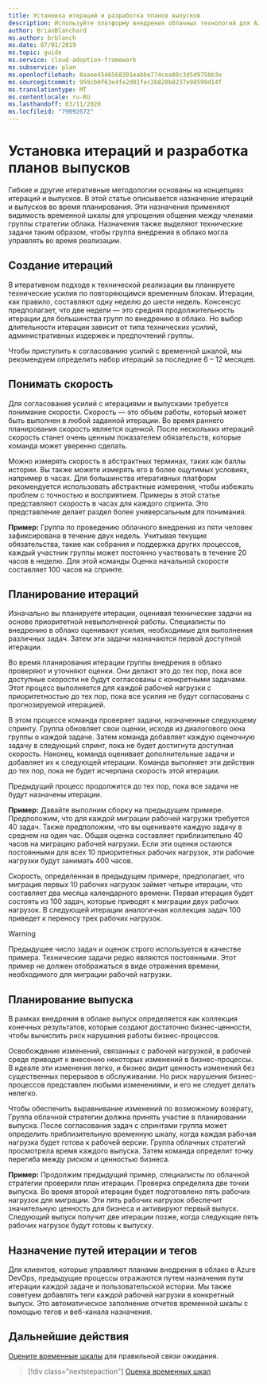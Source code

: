 ```yaml
---
title: Установка итераций и разработка планов выпусков
description: Используйте платформу внедрения облачных технологий для Azure, чтобы узнать, как определить итерации и планы выпуска для упрощения управления реализацией.
author: BrianBlanchard
ms.author: brblanch
ms.date: 07/01/2019
ms.topic: guide
ms.service: cloud-adoption-framework
ms.subservice: plan
ms.openlocfilehash: 8aaee4546568301eabbe774cea08c3d5d975bb3e
ms.sourcegitcommit: 959cb0f63e4fe2d01fec2b820b8237e98599d14f
ms.translationtype: MT
ms.contentlocale: ru-RU
ms.lasthandoff: 03/11/2020
ms.locfileid: "79092672"
---
```

# <a name="establish-iterations-and-release-plans"></a>Установка итераций и разработка планов выпусков

Гибкие и другие итеративные методологии основаны на концепциях итераций и выпусков. В этой статье описывается назначение итераций и выпусков во время планирования. Эти назначения применяют видимость временной шкалы для упрощения общения между членами группы стратегии облака. Назначения также выделяют технические задачи таким образом, чтобы группа внедрения в облако могла управлять во время реализации.

## <a name="establish-iterations"></a>Создание итераций

В итеративном подходе к технической реализации вы планируете технические усилия по повторяющимся временным блокам. Итерации, как правило, составляют одну неделю до шести недель. Консенсус предполагает, что две недели — это средняя продолжительность итерации для большинства групп по внедрению в облако. Но выбор длительности итерации зависит от типа технических усилий, административных издержек и предпочтений группы.

Чтобы приступить к согласованию усилий с временной шкалой, мы рекомендуем определить набор итераций за последние 6 – 12 месяцев.

## <a name="understand-velocity"></a>Понимать скорость

Для согласования усилий с итерациями и выпусками требуется понимание скорости. Скорость — это объем работы, который может быть выполнен в любой заданной итерации. Во время раннего планирования скорость является оценкой. После нескольких итераций скорость станет очень ценным показателем обязательств, которые команда может уверенно сделать.

Можно измерять скорость в абстрактных терминах, таких как баллы истории. Вы также можете измерять его в более ощутимых условиях, например в часах. Для большинства итеративных платформ рекомендуется использовать абстрактные измерения, чтобы избежать проблем с точностью и восприятием. Примеры в этой статье представляют скорость в часах для каждого спринта. Это представление делает раздел более универсальным для понимания.

**Пример:** Группа по проведению облачного внедрения из пяти человек зафиксирована в течение двух недель. Учитывая текущие обязательства, такие как собрания и поддержка других процессов, каждый участник группы может постоянно участвовать в течение 20 часов в неделю. Для этой команды Оценка начальной скорости составляет 100 часов на спринте.

## <a name="iteration-planning"></a>Планирование итераций

Изначально вы планируете итерации, оценивая технические задачи на основе приоритетной невыполненной работы. Специалисты по внедрению в облако оценивают усилия, необходимые для выполнения различных задач. Затем эти задачи назначаются первой доступной итерации.

Во время планирования итерации группы внедрения в облако проверяют и уточняют оценки. Они делают это до тех пор, пока все доступные скорости не будут согласованы с конкретными задачами. Этот процесс выполняется для каждой рабочей нагрузки с приоритетностью до тех пор, пока все усилия не будут согласованы с прогнозируемой итерацией.

В этом процессе команда проверяет задачи, назначенные следующему спринту. Группа обновляет свои оценки, исходя из диалогового окна группы о каждой задаче. Затем команда добавляет каждую оценочную задачу в следующий спринт, пока не будет достигнута доступная скорость. Наконец, команда оценивает дополнительные задачи и добавляет их к следующей итерации. Команда выполняет эти действия до тех пор, пока не будет исчерпана скорость этой итерации.

Предыдущий процесс продолжится до тех пор, пока все задачи не будут назначены итерации.

**Пример:** Давайте выполним сборку на предыдущем примере. Предположим, что для каждой миграции рабочей нагрузки требуется 40 задач. Также предположим, что вы оцениваете каждую задачу в среднем на один час. Общая оценка составляет приблизительно 40 часов на миграцию рабочей нагрузки. Если эти оценки остаются постоянными для всех 10 приоритетных рабочих нагрузок, эти рабочие нагрузки будут занимать 400 часов.

Скорость, определенная в предыдущем примере, предполагает, что миграция первых 10 рабочих нагрузок займет четыре итерации, что составляет два месяца календарного времени. Первая итерация будет состоять из 100 задач, которые приводят к миграции двух рабочих нагрузок. В следующей итерации аналогичная коллекция задач 100 приведет к переносу трех рабочих нагрузок.

> [!WARNING]
> Предыдущее число задач и оценок строго используется в качестве примера. Технические задачи редко являются постоянными. Этот пример не должен отображаться в виде отражения времени, необходимого для миграции рабочей нагрузки.

## <a name="release-planning"></a>Планирование выпуска

В рамках внедрения в облаке выпуск определяется как коллекция конечных результатов, которые создают достаточно бизнес-ценности, чтобы вычислить риск нарушения работы бизнес-процессов.

Освобождение изменений, связанных с рабочей нагрузкой, в рабочей среде приводит к внесению некоторых изменений в бизнес-процессы. В идеале эти изменения легко, и бизнес видит ценность изменений без существенных перерывов в обслуживании. Но риск нарушения бизнес-процессов представлен любыми изменениями, и его не следует делать нелегко.

Чтобы обеспечить выравнивание изменений по возможному возврату, Группа облачной стратегии должна принять участие в планировании выпуска. После согласования задач с спринтами группа может определить приблизительную временную шкалу, когда каждая рабочая нагрузка будет готова к рабочей версии. Группа облачных стратегий просмотрела время каждого выпуска. Затем команда определит точку перегиба между риском и ценностью бизнеса.

**Пример:** Продолжим предыдущий пример, специалисты по облачной стратегии проверили план итерации. Проверка определила две точки выпуска. Во время второй итерации будет подготовлено пять рабочих нагрузок для миграции. Эти пять рабочих нагрузок обеспечит значительную ценность для бизнеса и активируют первый выпуск. Следующий выпуск получит две итерации позже, когда следующие пять рабочих нагрузок будут готовы к выпуску.

## <a name="assign-iteration-paths-and-tags"></a>Назначение путей итерации и тегов

Для клиентов, которые управляют планами внедрения в облако в Azure DevOps, предыдущие процессы отражаются путем назначения пути итерации каждой задаче и пользовательской истории. Мы также советуем добавлять теги каждой рабочей нагрузки в конкретный выпуск. Это автоматическое заполнение отчетов временной шкалы с помощью тегов и веб-канала назначения.

## <a name="next-steps"></a>Дальнейшие действия

[Оцените временные шкалы](./timelines.md) для правильной связи ожидания.

> [!div class="nextstepaction"]
> [Оценка временных шкал](./timelines.md)
